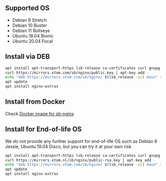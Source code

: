 ## Supported OS

* Debian 9 Stretch
* Debian 10 Buster
* Debian 11 Bullseye
* Ubuntu 18.04 Bionic
* Ubuntu 20.04 Focal

## Install via DEB

```bash
apt install apt-transport-https lsb-release ca-certificates curl gnupg -y
curl https://mirrors.xtom.com/sb/nginx/public.key | apt-key add -
echo "deb https://mirrors.xtom.com/sb/nginx/ $(lsb_release -sc) main" > /etc/apt/sources.list.d/sb-nginx.list
apt update
apt install nginx-extras
```

## Install from Docker

Check [Docker image for sb-nginx](https://github.com/brentybh/docker-sb-nginx)

## Install for End-of-life OS

We do not provide any further support for end-of-life OS such as Debian 8 Jessie, Ubuntu 19.04 Disco, but you can try it at your own risk

```bash
apt install apt-transport-https lsb-release ca-certificates curl gnupg -y
curl https://mirrors.xtom.nl/sb/nginx/public-rsa.key | apt-key add -
echo "deb https://mirrors.xtom.com/sb/nginx/ $(lsb_release -sc) main" > /etc/apt/sources.list.d/sb-nginx.list
apt update
apt install nginx-extras
```